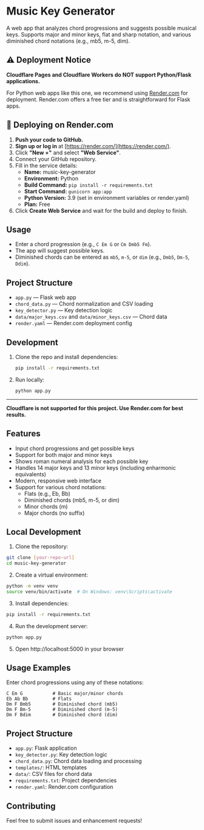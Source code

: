 # Music Key Generator

A web app that analyzes chord progressions and suggests possible musical keys. Supports major and minor keys, flat and sharp notation, and various diminished chord notations (e.g., mb5, m-5, dim).

## ⚠️ Deployment Notice

**Cloudflare Pages and Cloudflare Workers do NOT support Python/Flask applications.**

For Python web apps like this one, we recommend using [Render.com](https://render.com/) for deployment. Render.com offers a free tier and is straightforward for Flask apps.

## 🚀 Deploying on Render.com

1. **Push your code to GitHub.**
2. **Sign up or log in** at [https://render.com/](https://render.com/).
3. Click **"New +"** and select **"Web Service"**.
4. Connect your GitHub repository.
5. Fill in the service details:
   - **Name:** music-key-generator
   - **Environment:** Python
   - **Build Command:** `pip install -r requirements.txt`
   - **Start Command:** `gunicorn app:app`
   - **Python Version:** 3.9 (set in environment variables or render.yaml)
   - **Plan:** Free
6. Click **Create Web Service** and wait for the build and deploy to finish.

## Usage
- Enter a chord progression (e.g., `C Em G` or `Cm Dmb5 Fm`).
- The app will suggest possible keys.
- Diminished chords can be entered as `mb5`, `m-5`, or `dim` (e.g., `Dmb5`, `Dm-5`, `Ddim`).

## Project Structure
- `app.py` — Flask web app
- `chord_data.py` — Chord normalization and CSV loading
- `key_detector.py` — Key detection logic
- `data/major_keys.csv` and `data/minor_keys.csv` — Chord data
- `render.yaml` — Render.com deployment config

## Development
1. Clone the repo and install dependencies:
   ```sh
   pip install -r requirements.txt
   ```
2. Run locally:
   ```sh
   python app.py
   ```

---

**Cloudflare is not supported for this project. Use Render.com for best results.**

## Features

- Input chord progressions and get possible keys
- Support for both major and minor keys
- Shows roman numeral analysis for each possible key
- Handles 14 major keys and 13 minor keys (including enharmonic equivalents)
- Modern, responsive web interface
- Support for various chord notations:
  - Flats (e.g., Eb, Bb)
  - Diminished chords (mb5, m-5, or dim)
  - Minor chords (m)
  - Major chords (no suffix)

## Local Development

1. Clone the repository:
```bash
git clone [your-repo-url]
cd music-key-generator
```

2. Create a virtual environment:
```bash
python -m venv venv
source venv/bin/activate  # On Windows: venv\Scripts\activate
```

3. Install dependencies:
```bash
pip install -r requirements.txt
```

4. Run the development server:
```bash
python app.py
```

5. Open http://localhost:5000 in your browser

## Usage Examples

Enter chord progressions using any of these notations:
```
C Em G           # Basic major/minor chords
Eb Ab Bb         # Flats
Dm F Bmb5        # Diminished chord (mb5)
Dm F Bm-5        # Diminished chord (m-5)
Dm F Bdim        # Diminished chord (dim)
```

## Project Structure

- `app.py`: Flask application
- `key_detector.py`: Key detection logic
- `chord_data.py`: Chord data loading and processing
- `templates/`: HTML templates
- `data/`: CSV files for chord data
- `requirements.txt`: Project dependencies
- `render.yaml`: Render.com configuration

## Contributing

Feel free to submit issues and enhancement requests! 